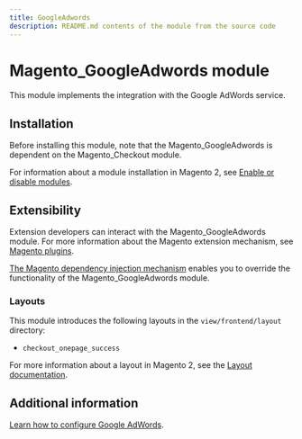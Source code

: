 ```yaml
---
title: GoogleAdwords
description: README.md contents of the module from the source code
---
```


# Magento_GoogleAdwords module

This module implements the integration with the Google AdWords service.

## Installation

Before installing this module, note that the Magento_GoogleAdwords is dependent on the Magento_Checkout module.

For information about a module installation in Magento 2, see [Enable or disable modules](https://devdocs.magento.com/guides/v2.4/install-gde/install/cli/install-cli-subcommands-enable.html).

## Extensibility

Extension developers can interact with the Magento_GoogleAdwords module. For more information about the Magento extension mechanism, see [Magento plugins](http://devdocs.magento.com/guides/v2.4/extension-dev-guide/plugins.html).

[The Magento dependency injection mechanism](http://devdocs.magento.com/guides/v2.4/extension-dev-guide/depend-inj.html) enables you to override the functionality of the Magento_GoogleAdwords module.

### Layouts

This module introduces the following layouts in the `view/frontend/layout` directory:
- `checkout_onepage_success`

For more information about a layout in Magento 2, see the [Layout documentation](https://devdocs.magento.com/guides/v2.4/frontend-dev-guide/layouts/layout-overview.html).

## Additional information

[Learn how to configure Google AdWords](https://docs.magento.com/user-guide/marketing/google-adwords.html).
